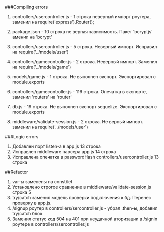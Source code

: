 ###Compiling errors
1. controllers/usercontroller.js - 1 строка неверный импорт роутера, заменил на require('express').Router();

2. package.json - 10 строка не верная зависимость. Пакет 'bcryptjs' аменил на 'bcrypt'

3. controllers/usercontroller.js - 5 строка. Неверный импорт. Исправил на require('../models/user')

4. controllers/gamecontroller.js - 2 строка. Неверный импорт. Заменил на require('../models/game')

5. models/game.js - 1 строка. Не выполнен экспорт. Экспортировал с module.exports 

6. controllers/gamecontroller.js - 116 строка. Опечатка в экспорте, заменил 'routers' на 'router'

7. db.js - 19 строка. Не выполнен экспорт sequelize. Экспортировал с module.exports 

8. middleware/validate-session.js - 2 строка. Не верный импорт. заменил на require('../models/user')

###Logic errors
1. Добавлен порт listen-а в app.js 13 строка
2. Исправлен middleware парсера  app.js 14 строка
3. Исправлена опечатка в passwordHash controllers/usercontroller.js 13 строка

##Refactor
1. var-ы заменены на const/let
2. Установлено строгое сравнение в middleware/validate-session.js строка 5
3. try/catch заменил модель проверки подключения к бд. Перенес проверку в app.js.
4. /signup роутер в controllers/sercontroller.js - убрал .then-ы, добавил try/catch блок 
5. Заменил статус код 504 на 401 при неудачной аторизации в /signin роутере в controllers/sercontroller.js
